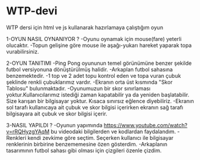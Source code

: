 # WTP-devi
WTP dersi için html ve js kullanarak hazırlamaya çalıştığım oyun

1-OYUN NASIL OYNANIYOR ?
-Oyunu oynamak için mouse(fare) yeterli olucaktır.
-Topun gelişine göre mouse ile aşağı-yukarı hareket yaparak topa vurabilirsiniz.

2-OYUN TANITIMI 
-Ping Pong oyununun temel görünümüne benzer şekilde futbol versiyonuna dönüştürülmüş halidir.
-Arkaplan futbol sahasına benzemektedir.
-1 top ve 2 adet topu kontrol eden ve topa vuran çubuk şeklinde renkli çubuklarımız vardır.
-Ekranın orta üst kısmında "Skor Tablosu" bulunmaktadır.
-Oyunumuzun bir skor sınırlaması yoktur.Kullanıcılarımız istediği zaman kapatabilir ya da yeniden başlatabilir. Size karışan bir bilgisayar yoktur. Kısaca sınırsız eğlence diyebiliriz.
-Ekranın sol tarafı kullanıcaya ait çubuk ve skor bilgisi içerirken ekranın sağ tarafı bilgisayara ait çubuk ve skor bilgisi içerir.

3-NASIL YAPILDI ?
-Oyunun yapımında https://www.youtube.com/watch?v=rRQHyzgYAqM bu videodaki bilgilerden ve kodlardan faydalandım.
-Renkleri kendi zevkime göre seçtim. Seçerken kullanıcı ile bilgisayar renklerinin birbirine benzememesine özen gösterdim.
-Arkaplanın tasarımının futbol sahası gibi olması için çizgileri özenle çizdim.
